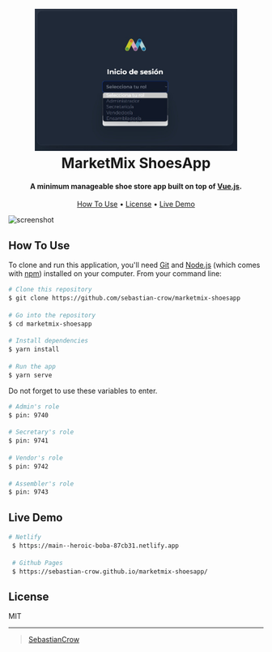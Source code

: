 <h1 align="center">
  <br>
  <a href="http://www.amitmerchant.com/electron-markdownify"><img src="./src/assets/img/LoginRol.jpeg" alt="Markdownify" width="400"></a>
  <br>
  MarketMix ShoesApp
  <br>
</h1>

<h4 align="center">A minimum manageable shoe store app built on top of <a href="https://vuejs.org" target="_blank">Vue.js</a>.</h4>

<p align="center">
  <a href="#how-to-use">How To Use</a> •
  <a href="#license">License</a> •
  <a href="#live-demo">Live Demo</a>
  
</p>

![screenshot](./src/assets/img/preview.gif)

## How To Use

To clone and run this application, you'll need [Git](https://git-scm.com) and [Node.js](https://nodejs.org/en/download/) (which comes with [npm](http://npmjs.com)) installed on your computer. From your command line:

```bash
# Clone this repository
$ git clone https://github.com/sebastian-crow/marketmix-shoesapp

# Go into the repository
$ cd marketmix-shoesapp

# Install dependencies
$ yarn install

# Run the app
$ yarn serve
```

Do not forget to use these variables to enter.

```bash
# Admin's role
$ pin: 9740

# Secretary's role
$ pin: 9741

# Vendor's role
$ pin: 9742

# Assembler's role
$ pin: 9743
```

## Live Demo

```bash
# Netlify
 $ https://main--heroic-boba-87cb31.netlify.app
 
 # Github Pages
 $ https://sebastian-crow.github.io/marketmix-shoesapp/

```

## License

MIT

---

> [SebastianCrow](https://github.com/sebastian-crow) 
